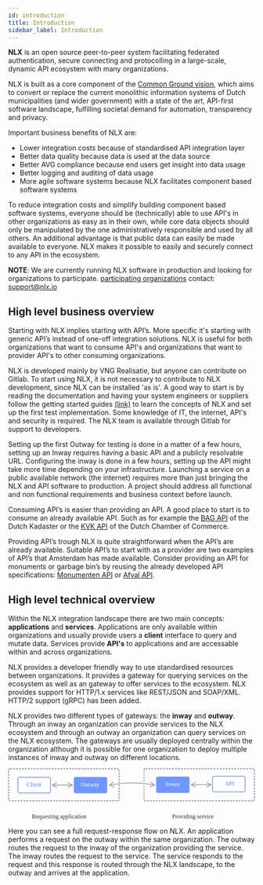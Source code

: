```yaml
---
id: introduction
title: Introduction
sidebar_label: Introduction
---
```


**NLX** is an open source peer-to-peer system facilitating federated authentication, secure connecting and protocolling in a large-scale, dynamic API ecosystem with many organizations.

NLX is built as a core component of the [Common Ground vision](https://github.com/VNG-Realisatie/common-ground), which aims to convert or replace the current monolithic information systems of Dutch municipalities (and wider government) with a state of the art, API-first software landscape, fulfilling societal demand for automation, transparency and privacy.

Important business benefits of NLX are:

* Lower integration costs because of standardised API integration layer
* Better data quality because data is used at the data source
* Better AVG compliance because end users get insight into data usage
* Better logging and auditing of data usage
* More agile software systems because NLX facilitates component based software systems

To reduce integration costs and simplify building component based software systems, everyone should be (technically) able to use API's in other organizations as easy as in their own, while core data objects should only be manipulated by the one administratively responsible and used by all others. An additional advantage is that public data can easily be made available to everyone. NLX makes it possible to easily and securely connect to any API in the ecosystem.

**NOTE**: We are currently running NLX software in production and looking for organizations to participate.
[participating organizations](https://directory.nlx.io/) contact: support@nlx.io

## High level business overview

Starting with NLX implies starting with API’s. More specific it's starting with
generic API’s instead of one-off integration solutions. NLX is useful for both
organizations that want to consume API's and organizations that want to
provider API's to other consuming organizations.  

NLX is developed mainly by VNG Realisatie, but anyone can contribute on Gitlab.
To start using NLX, it is not necessary to contribute to NLX development, since
NLX can be installed 'as is'. A good way to start is by reading the
documentation and having your system engineers or suppliers follow the getting
started guides [(link)](https://docs.nlx.io/get-started/) to learn the concepts
of NLX and set up the first test implementation. Some knowledge of IT, the
internet, API's and security is required. The NLX team is available through
Gitlab for support to developers.

Setting up the first Outway for testing is done in a matter of a few hours,
setting up an Inway requires having a basic API and a publicly resolvable URL.
Configuring the inway is done in a few hours, setting up the API might take
more time depending on your infrastructure. Launching a service on a public
available network (the internet) requires more than just bringing the NLX and
API software to production. A project should address all functional and non
functional requirements and business context before launch.

Consuming API’s is easier than providing an API. A good place to start is to
consume an already available API. Such as for example the [BAG
API](https://zakelijk.kadaster.nl/-/bag-api) of the Dutch Kadaster or the [KVK
API](https://developers.kvk.nl/) of the Dutch Chamber of Commerce.

Providing API’s trough NLX is quite straightforward when the API’s are already
available. Suitable API’s to start with as a provider are two examples of API’s
that Amsterdam has made available. Consider providing an API for monuments or
garbage bin’s by reusing the already developed API specifications: [Monumenten
API](https://api.data.amsterdam.nl/monumenten) or [Afval
API](https://api.data.amsterdam.nl/afval/).

## High level technical overview

Within the NLX integration landscape there are two main concepts:
**applications** and **services**. Applications are only available within
organizations and usually provide users a **client** interface to query and
mutate data. Services provide **API's** to applications and are accessable
within and across organizations.

NLX provides a developer friendly way to use standardised resources between
organizations. It provides a gateway for querying services on the ecosystem as
well as an  gateway to offer services to the ecosystem. NLX provides support
for HTTP/1.x services like REST/JSON and SOAP/XML. HTTP/2 support (gRPC) has 
been added.

NLX provides two different types of gateways: the **inway** and **outway**.
Through an inway an organization can provide services to the NLX ecosystem and
through an outway an organization can query services on the NLX ecosystem. The
gateways are usually deployed centrally within the organization although it is
possible for one organization to deploy multiple instances of inway and outway
on different locations.

<svg class="high-level-overview-illustration" viewBox="0 0 665 139" xmlns="http://www.w3.org/2000/svg" xmlns:xlink="http://www.w3.org/1999/xlink"><defs><rect id="a" x="0" y="0" width="300" height="88" rx="5"/><mask id="c" maskContentUnits="userSpaceOnUse" maskUnits="objectBoundingBox" x="0" y="0" width="300" height="88" fill="#fff"><use xlink:href="#a"/></mask><rect id="b" x="365" y="0" width="300" height="88" rx="5"/><mask id="d" maskContentUnits="userSpaceOnUse" maskUnits="objectBoundingBox" x="0" y="0" width="300" height="88" fill="#fff"><use xlink:href="#b"/></mask></defs><g fill="none" fill-rule="evenodd"><path d="M123.068 46l8.672 4.878-.98 1.744-12-6.75-1.55-.872 1.55-.872 12-6.75.98 1.744L123.068 44H168.932l-8.672-4.878.98-1.744 12 6.75 1.55.872-1.55.872-12 6.75-.98-1.744L168.932 46H123.068z" fill="#9B9B9B" fill-rule="nonzero"/><use stroke="#777" mask="url(#c)" stroke-width="4" stroke-dasharray="5,3" xlink:href="#a"/><g transform="translate(25 23)"><rect stroke="#7096FF" stroke-width="2" fill="#FFF" x="1" y="1" width="88" height="42" rx="5"/><text font-family="Muli" font-size="16" font-weight="500" fill="#517FFF"><tspan x="25.165" y="26">Client</tspan></text></g><use stroke="#777" mask="url(#d)" stroke-width="4" stroke-dasharray="5,3" xlink:href="#b"/><g transform="translate(550 20)"><rect stroke="#7096FF" stroke-width="2" fill="#FFF" x="1" y="1" width="88" height="42" rx="5"/><text font-family="Muli" font-size="16" font-weight="500" fill="#517FFF"><tspan x="34.061" y="26">API</tspan></text></g><path d="M270 45c22.395-4 43.062-6 62-6 18.938 0 39.605 2 62 6" stroke="#FFF" stroke-width="5"/><path d="M277.192 45.469l9.371 3.346-.673 1.884-12.966-4.63-1.674-.599 1.38-1.12 10.691-8.676 1.26 1.553-7.726 6.27 7.992-1.366C302.377 39.377 318.762 38 334 38s31.622 1.377 49.166 4.133l7.979 1.364-7.726-6.27 1.26-1.553 10.69 8.676 1.38 1.12-1.673.598-12.966 4.63-.673-1.883 9.37-3.346-7.964-1.363C365.41 41.37 349.13 40 334 40c-15.13 0-31.411 1.369-48.83 4.104l-7.978 1.365z" fill="#9B9B9B" fill-rule="nonzero"/><g transform="translate(177 23)"><rect fill="#7096FF" width="90" height="44" rx="5"/><text font-family="Muli" font-size="16" font-weight="500" fill="#FFF"><tspan x="18.605" y="26">Outway</tspan></text></g><g transform="translate(399 22)"><rect fill="#7096FF" width="90" height="44" rx="5"/><text font-family="Muli" font-size="16" font-weight="500" fill="#FFF"><tspan x="24.597" y="26">Inway</tspan></text></g><text font-family="Muli" font-size="16" font-weight="500" fill="#2C2C2C"><tspan x="64.092" y="135">Requesting application</tspan></text><text font-family="Muli" font-size="16" font-weight="500" fill="#2C2C2C"><tspan x="442.096" y="135">Providing service</tspan></text><path d="M497.068 45l8.672 4.878-.98 1.744-12-6.75-1.55-.872 1.55-.872 12-6.75.98 1.744L497.068 43H542.932l-8.672-4.878.98-1.744 12 6.75 1.55.872-1.55.872-12 6.75-.98-1.744L542.932 45H497.068z" fill="#9B9B9B" fill-rule="nonzero"/></g></svg>

Here you can see a full request-response flow on NLX. An application performs a
request on the outway within the same organization. The outway routes the
request to the inway of the organization providing the service. The inway
routes the request to the service. The service responds to the request and this
response is routed through the NLX landscape, to the outway and arrives at the
application.
